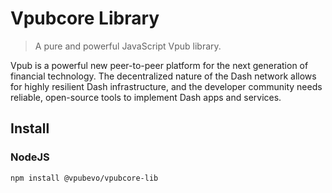# Vpubcore Library

> A pure and powerful JavaScript Vpub library.

Vpub is a powerful new peer-to-peer platform for the next generation of financial technology. The decentralized nature of the Dash network allows for highly resilient Dash infrastructure, and the developer community needs reliable, open-source tools to implement Dash apps and services.


## Install

### NodeJS

```
npm install @vpubevo/vpubcore-lib
```

